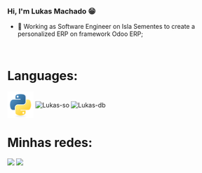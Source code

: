 
### Hi, I'm Lukas Machado 😁

- 🔭 Working as Software Engineer on Isla Sementes to create a personalized ERP on framework Odoo ERP;
<br>
<div style="display: inline_block">
      <h1>Languages:</h1>
      <img align="center" alt="Lukas-Python" height="60" width="60" src="https://raw.githubusercontent.com/devicons/devicon/master/icons/python/python-original.svg">
      <img align="center" alt="Lukas-so" height="60" width="60" src="https://cdn.jsdelivr.net/gh/devicons/devicon/icons/linux/linux-original.svg"/>
      <img align="center" alt="Lukas-db" height="60" width="60" src="https://cdn.jsdelivr.net/gh/devicons/devicon/icons/mysql/mysql-original-wordmark.svg"/>
              
</div>
<div>
    <h1>Minhas redes:</h1>
    <a href = "mailto:lukasmachado.developer@gmail.com"><img src="https://img.shields.io/badge/-Gmail-%23333?style=for-the-badge&logo=gmail&logoColor=white" target="_blank"></a>
  <a href="https://www.linkedin.com/in/lukas-silva-machado-51110715a" target="_blank"><img src="https://img.shields.io/badge/-LinkedIn-%230077B5?style=for-the-badge&logo=linkedin&logoColor=white" target="_blank"></a>
</div>
